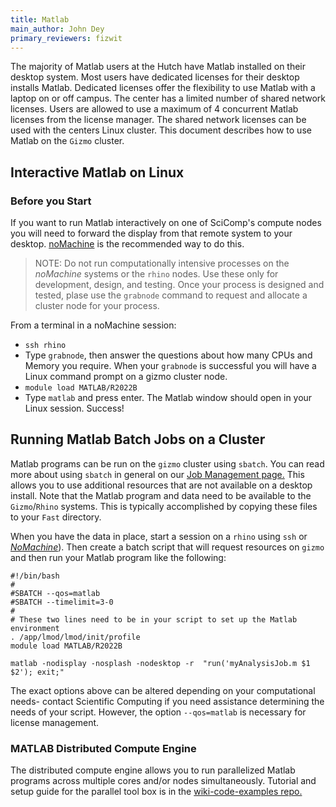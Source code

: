 ```yaml
---
title: Matlab
main_author: John Dey
primary_reviewers: fizwit
---
```


The majority of Matlab users at the Hutch have Matlab installed on their
desktop system. Most users have dedicated licenses for their desktop installs
Matlab. Dedicated licenses offer the flexibility to use Matlab with a laptop on
or off campus. The center has a limited number of shared network licenses.
Users are allowed to use a maximum of 4 concurrent Matlab licenses from the
license manager. The shared network licenses can be used with the centers Linux
cluster. This document describes how to use Matlab on the `Gizmo` cluster.

## Interactive Matlab on Linux

### Before you Start
If you want to run Matlab interactively on one of SciComp's compute nodes you will need to forward the display from that remote system to your desktop. [noMachine](/scicomputing/access_methods/#nomachine-nx-multi-os) is the recommended way to do this.

> NOTE: Do not run computationally intensive processes on the _noMachine_ systems or the `rhino` nodes.  Use these only for development, design, and testing.  Once your process is designed and tested, plase use the `grabnode` command to request and allocate a cluster node for your process.

From a terminal in a noMachine session:

  - `ssh rhino`
  - Type `grabnode`, then answer the questions about how many CPUs and Memory you require. When your `grabnode` is successful you will have a Linux command prompt on a gizmo cluster node.
  - `module load MATLAB/R2022B`
  - Type `matlab` and press enter.  The Matlab window should open in your Linux session. Success!

## Running Matlab Batch Jobs on a Cluster

Matlab programs can be run on the `gizmo` cluster using `sbatch`.  You can read more about using `sbatch` in general on our [Job Management page.](/scicomputing/compute_jobs/) This allows you to use additional resources that are not available on a desktop install.  Note that the Matlab program and data need to be available to the `Gizmo`/`Rhino` systems. This is typically accomplished by copying these files to your `Fast` directory.

When you have the data in place, start a session on a `rhino` using `ssh` or [_NoMachine_](/scicomputing/access_methods/)).  Then create a batch script that will request resources on `gizmo` and then run your Matlab program like the following:

```
#!/bin/bash
#
#SBATCH --qos=matlab
#SBATCH --timelimit=3-0
#
# These two lines need to be in your script to set up the Matlab environment
. /app/lmod/lmod/init/profile
module load MATLAB/R2022B

matlab -nodisplay -nosplash -nodesktop -r  "run('myAnalysisJob.m $1 $2'); exit;"
```

The exact options above can be altered depending on your computational needs- contact Scientific Computing if you need assistance determining the needs of your script.  However, the option `--qos=matlab` is necessary for license management.

### MATLAB Distributed Compute Engine

The distributed compute engine allows you to run parallelized Matlab programs across multiple cores and/or nodes simultaneously. Tutorial and setup guide for the parallel tool box is in the [wiki-code-examples repo.](https://github.com/FredHutch/wiki-code-examples/tree/master/MATLAB)
